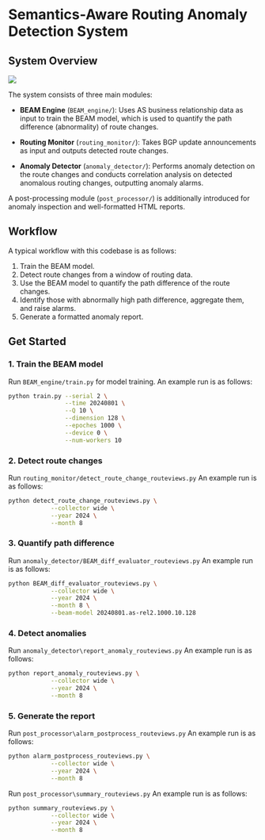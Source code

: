 # Semantics-Aware Routing Anomaly Detection System

## System Overview

<img src="doc/detection-prototype.png">

The system consists of three main modules:

-   **BEAM Engine** (`BEAM_engine/`): Uses AS business relationship data as input to train the BEAM model, which is used to quantify the path difference (abnormality) of route changes.

-   **Routing Monitor** (`routing_monitor/`): Takes BGP update announcements as input and outputs detected route changes.

-   **Anomaly Detector** (`anomaly_detector/`): Performs anomaly detection on the route changes and conducts correlation analysis on detected anomalous routing changes, outputting anomaly alarms.

A post-processing module (`post_processor/`) is additionally introduced for anomaly inspection and well-formatted HTML reports.

## Workflow

A typical workflow with this codebase is as follows:

1.  Train the BEAM model.
2.  Detect route changes from a window of routing data.
3.  Use the BEAM model to quantify the path difference of the route changes.
4.  Identify those with abnormally high path difference, aggregate them, and raise alarms.
5.  Generate a formatted anomaly report.

## Get Started

### 1. Train the BEAM model

Run `BEAM_engine/train.py` for model training. An example run is as follows:

```bash
python train.py --serial 2 \
                --time 20240801 \
                --Q 10 \
                --dimension 128 \
                --epoches 1000 \
                --device 0 \
                --num-workers 10
```

### 2. Detect route changes

Run `routing_monitor/detect_route_change_routeviews.py`
An example run is as follows:

```bash
python detect_route_change_routeviews.py \
            --collector wide \
            --year 2024 \
            --month 8
```


### 3. Quantify path difference

Run `anomaly_detector/BEAM_diff_evaluator_routeviews.py`
An example run is as follows:

```bash
python BEAM_diff_evaluator_routeviews.py \
            --collector wide \
            --year 2024 \
            --month 8 \
            --beam-model 20240801.as-rel2.1000.10.128
```

### 4. Detect anomalies
Run `anomaly_detector\report_anomaly_routeviews.py`
An example run is as follows:

```bash
python report_anomaly_routeviews.py \
            --collector wide \
            --year 2024 \
            --month 8
```

### 5. Generate the report
Run `post_processor\alarm_postprocess_routeviews.py`
An example run is as follows:

```bash
python alarm_postprocess_routeviews.py \
            --collector wide \
            --year 2024 \
            --month 8
```
Run `post_processor\summary_routeviews.py`
An example run is as follows:

```bash
python summary_routeviews.py \
            --collector wide \
            --year 2024 \
            --month 8
```

